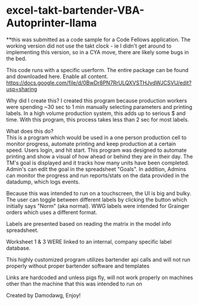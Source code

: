 excel-takt-bartender-VBA-Autoprinter-llama
=============================
**this was submitted as a code sample for a Code Fellows application.  The working version did not use the takt clock - ie
I didn't get around to implementing this version, so in a CYA move, there are likely some bugs in the bed. 

This code runs with a specific userform.  The entire package can be found and downloaded here.  Enable all content. 
https://docs.google.com/file/d/0BwDr8PN7RrULQXVSTHJvdWJCSVU/edit?usp=sharing

Why did I create this?
I created this program because production workers were spending ~30 sec to 1 min manually selecting parameters and printing labels.
In a high volume production system, this adds up to serious $ and time.  With this program, this process takes less than 2 sec
for most labels. 

What does this do?  
This is a program which would be used in a one person production cell to monitor progress, automate printing
and keep production at a certain speed.
Users login, and hit start.  This program was designed to automate printing and show a visual of how ahead or behind they
are in their day. The TM's goal is displayed and it tracks how many units have been completed.  Admin's can edit the goal
in the spreadsheet "Goals".  In addition, Admins can monitor the progress and run reports/stats on the data provided in 
the datadump, which logs events.  

Because this was intended to run on a touchscreen, the UI is big and bulky.  The user can toggle between different 
labels by clicking the button which initially says "Norm" (aka normal).  WWG labels were intended for Grainger orders 
which uses a different format.

Labels are presented based on reading the matrix in the model info spreadsheet. 

Worksheet 1 & 3 WERE linked to an internal, company specific label database.  

This highly customized program utilizes bartender api calls and will not run properly 
without proper bartender software and templates

Links are hardcoded and unless pigs fly, will not work properly
on machines other than the machine that this was intended to run on

Created by Damodawg, Enjoy! 
